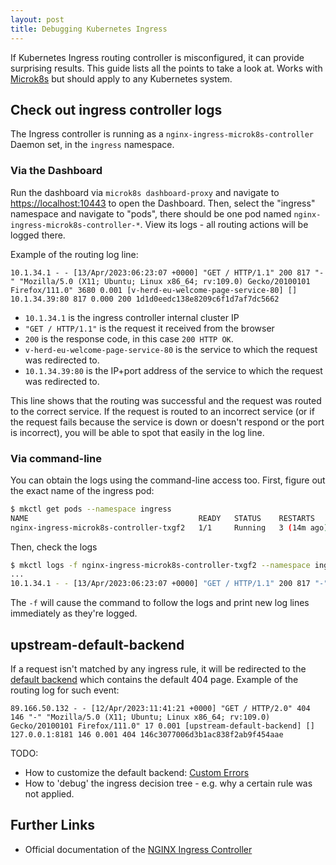 ```yaml
---
layout: post
title: Debugging Kubernetes Ingress
---
```


If Kubernetes Ingress routing controller is misconfigured, it can provide surprising
results. This guide lists all the points to take a look at. Works with [Microk8s](https://microk8s.io/)
but should apply to any Kubernetes system.

## Check out ingress controller logs

The Ingress controller is running as a `nginx-ingress-microk8s-controller` Daemon set, in the
`ingress` namespace.

### Via the Dashboard

Run the dashboard via `microk8s dashboard-proxy` and navigate to
[https://localhost:10443](https://localhost:10443) to open the Dashboard.
Then, select the "ingress" namespace and navigate to "pods", there should be one pod
named `nginx-ingress-microk8s-controller-*`. View its logs - all routing actions will be
logged there.

Example of the routing log line:

```
10.1.34.1 - - [13/Apr/2023:06:23:07 +0000] "GET / HTTP/1.1" 200 817 "-" "Mozilla/5.0 (X11; Ubuntu; Linux x86_64; rv:109.0) Gecko/20100101 Firefox/111.0" 3680 0.001 [v-herd-eu-welcome-page-service-80] [] 10.1.34.39:80 817 0.000 200 1d1d0eedc138e8209c6f1d7af7dc5662
```

* `10.1.34.1` is the ingress controller internal cluster IP
* `"GET / HTTP/1.1"` is the request it received from the browser
* `200` is the response code, in this case `200 HTTP OK`.
* `v-herd-eu-welcome-page-service-80` is the service to which the request was redirected to.
* `10.1.34.39:80` is the IP+port address of the service to which the request was redirected to.

This line shows that the routing was successful and the request was routed to the correct service.
If the request is routed to an incorrect service (or if the request fails because the service is down or doesn't respond or the port is incorrect),
you will be able to spot that easily in the log line.

### Via command-line

You can obtain the logs using the command-line access too. First, figure out the exact name of the ingress pod:

```bash
$ mkctl get pods --namespace ingress
NAME                                      READY   STATUS    RESTARTS      AGE
nginx-ingress-microk8s-controller-txgf2   1/1     Running   3 (14m ago)   21h
```

Then, check the logs

```bash
$ mkctl logs -f nginx-ingress-microk8s-controller-txgf2 --namespace ingress
...
10.1.34.1 - - [13/Apr/2023:06:23:07 +0000] "GET / HTTP/1.1" 200 817 "-" "Mozilla/5.0 (X11; Ubuntu; Linux x86_64; rv:109.0) Gecko/20100101 Firefox/111.0" 3680 0.001 [v-herd-eu-welcome-page-service-80] [] 10.1.34.39:80 817 0.000 200 1d1d0eedc138e8209c6f1d7af7dc5662
```

The `-f` will cause the command to follow the logs and print new log lines immediately as they're logged.

## upstream-default-backend

If a request isn't matched by any ingress rule, it will be redirected to the [default backend](https://kubernetes.github.io/ingress-nginx/user-guide/default-backend/)
which contains the default 404 page. Example of the routing log for such event:

```
89.166.50.132 - - [12/Apr/2023:11:41:21 +0000] "GET / HTTP/2.0" 404 146 "-" "Mozilla/5.0 (X11; Ubuntu; Linux x86_64; rv:109.0) Gecko/20100101 Firefox/111.0" 17 0.001 [upstream-default-backend] [] 127.0.0.1:8181 146 0.001 404 146c3077006d3b1ac838f2ab9f454aae
```

TODO:

* How to customize the default backend: [Custom Errors](https://kubernetes.github.io/ingress-nginx/examples/customization/custom-errors/)
* How to 'debug' the ingress decision tree - e.g. why a certain rule was not applied.

## Further Links

* Official documentation of the [NGINX Ingress Controller](https://kubernetes.github.io/ingress-nginx/user-guide/nginx-configuration/)
